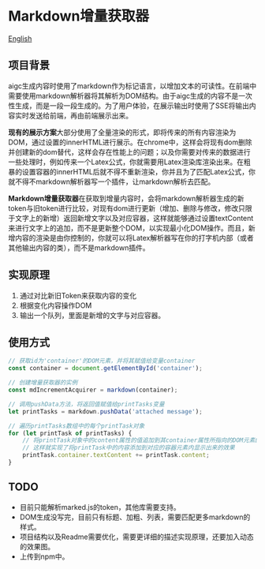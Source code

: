 # Markdown增量获取器

[English](https://github.com/Hobrct/Markdown-Increment-Acquirer/blob/master/README_EN.md)

## 项目背景

aigc生成内容时使用了markdown作为标记语言，以增加文本的可读性。在前端中需要使用markdown解析器将其解析为DOM结构。由于aigc生成的内容不是一次性生成，而是一段一段生成的。为了用户体验，在展示输出时使用了SSE将输出内容实时发送给前端，再由前端展示出来。

**现有的展示方案**大部分使用了全量渲染的形式，即将传来的所有内容渲染为DOM，通过设置的innerHTML进行展示。在chrome中，这样会将现有dom删除并创建新的dom替代，这样会存在性能上的问题；以及你需要对传来的数据进行一些处理时，例如传来一个Latex公式，你就需要用Latex渲染库渲染出来。在粗暴的设置容器的innerHTML后就不得不重新渲染，你并且为了匹配Latex公式，你就不得不markdown解析器写一个插件，让markdown解析去匹配。

**Markdown增量获取器**在获取到增量内容时，会将markdown解析器生成的新token与旧token进行比较，对现有dom进行更新（增加、删除与修改，修改只限于文字上的新增）返回新增文字以及对应容器，这样就能够通过设置textContent来进行文字上的追加，而不是更新整个DOM，以实现最小化DOM操作。而且，新增内容的渲染是由你控制的，你就可以将Latex解析器写在你的打字机内部（或者其他输出内容的类），而不是markdown插件。

## 实现原理

1. 通过对比新旧Token来获取内容的变化
2. 根据变化内容操作DOM
3. 输出一个队列，里面是新增的文字与对应容器。

## 使用方式

```javascript
// 获取id为'container'的DOM元素，并将其赋值给变量container
const container = document.getElementById('container');

// 创建增量获取器的实例
const mdIncrementAcquirer = markdown(container);

// 调用pushData方法，将返回值赋值给printTasks变量
let printTasks = markdown.pushData('attached message');

// 遍历printTasks数组中的每个printTask对象
for (let printTask of printTasks) {
    // 将printTask对象中的content属性的值追加到其container属性所指向的DOM元素的textContent属性上
    // 这样就实现了将printTask中的内容添加到对应的容器元素内显示出来的效果
    printTask.container.textContent += printTask.content;
}
```

## TODO
- 目前只能解析marked.js的token，其他库需要支持。
- DOM生成没写完，目前只有标题、加粗、列表，需要匹配更多markdown的样式。
- 项目结构以及Readme需要优化，需要更详细的描述实现原理，还要加入动态的效果图。
- 上传到npm中。
